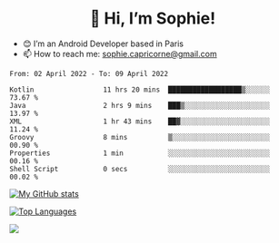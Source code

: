 <h1 align="center"> 👋 Hi, I’m Sophie! </h1>  

- 😊 I’m an Android Developer based in Paris
- 📫 How to reach me: sophie.capricorne@gmail.com


<!--START_SECTION:waka-->

```text
From: 02 April 2022 - To: 09 April 2022

Kotlin                 11 hrs 20 mins  ██████████████████▒░░░░░░   73.67 %
Java                   2 hrs 9 mins    ███▒░░░░░░░░░░░░░░░░░░░░░   13.97 %
XML                    1 hr 43 mins    ██▓░░░░░░░░░░░░░░░░░░░░░░   11.24 %
Groovy                 8 mins          ▒░░░░░░░░░░░░░░░░░░░░░░░░   00.90 %
Properties             1 min           ░░░░░░░░░░░░░░░░░░░░░░░░░   00.16 %
Shell Script           0 secs          ░░░░░░░░░░░░░░░░░░░░░░░░░   00.02 %
```

<!--END_SECTION:waka-->

[![My GitHub stats](https://github-readme-stats.vercel.app/api?username=sophicapri&show_icons=true&theme=buefy)](https://github.com/anuraghazra/github-readme-stats)

[![Top Languages](https://github-readme-stats.vercel.app/api/top-langs/?username=sophicapri&langs_count=2&layout=compact)](https://github.com/anuraghazra/github-readme-stats)

![](https://github-readme-streak-stats.herokuapp.com/?user=sophicapri)
